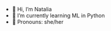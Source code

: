 - 👋 Hi, I’m Natalia
- 🌱 I’m currently learning ML in Python
- 💞️ Pronouns: she/her

<!---
nkwiecienn/nkwiecienn is a ✨ special ✨ repository because its `README.md` (this file) appears on your GitHub profile.
You can click the Preview link to take a look at your changes.
--->
